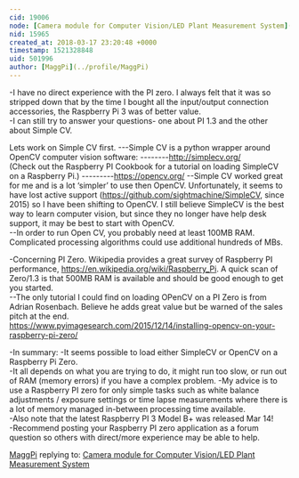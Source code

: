 ```yaml
---
cid: 19006
node: [Camera module for Computer Vision/LED Plant Measurement System](../notes/SangHo/03-17-2018/camera-module-for-computer-vision-led-plant-measurement-system)
nid: 15965
created_at: 2018-03-17 23:20:48 +0000
timestamp: 1521328848
uid: 501996
author: [MaggPi](../profile/MaggPi)
---
```


-I have no direct experience with the PI zero.   I always felt that it was so stripped down that by the time I bought all the input/output connection accessories, the Raspberry Pi 3 was of better value.   
-I can still try to answer your questions- one about  PI 1.3 and the other about Simple CV.

Lets work on Simple CV first.
---Simple CV is a python wrapper around OpenCV computer vision software:
--------http://simplecv.org/    
(Check out the Raspberry PI Cookbook  for a tutorial on loading SimpleCV on a Raspberry Pi.)
---------https://opencv.org/
--Simple CV worked great for me and is a lot ‘simpler’ to use then OpenCV.  Unfortunately, it seems to have lost active support (https://github.com/sightmachine/SimpleCV, since 2015) so I have been shifting to OpenCV.   I still believe SimpleCV is the best way to learn computer vision, but since  they no longer have help desk support, it may be best to start with OpenCV.     
--In order to run Open CV,  you probably need at least 100MB RAM.   Complicated processing algorithms could use additional  hundreds of MBs. 

 
-Concerning  PI Zero.  Wikipedia provides a great survey of Raspberry PI performance, 
https://en.wikipedia.org/wiki/Raspberry_Pi.   A quick scan of Zero/1.3 is that 500MB RAM  is available and should be good enough to get you started.   
--The only tutorial I could find on loading OPenCV on a PI Zero is from Adrian Rosenbach.   Believe he adds great value but be warned of the sales pitch at the end.    
https://www.pyimagesearch.com/2015/12/14/installing-opencv-on-your-raspberry-pi-zero/

-In summary:
-It seems possible to load either SimpleCV or OpenCV on a Raspberry Pi  Zero.    
-It all depends on what you are trying to do, 
it might run too slow, or run out of RAM (memory errors) if you have a complex problem.
-My advice is to use a Raspberry PI zero for only simple tasks such as white balance adjustments / exposure settings or time lapse measurements where there is a lot of memory managed in-between processing time available.  
-Also note that the latest Raspberry PI 3 Model B+  was released Mar 14!  
-Recommend posting your Raspberry PI zero application as a forum question so others with direct/more experience may be able to help.    

[MaggPi](../profile/MaggPi) replying to: [Camera module for Computer Vision/LED Plant Measurement System](../notes/SangHo/03-17-2018/camera-module-for-computer-vision-led-plant-measurement-system)

